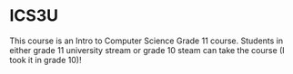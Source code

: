 # ICS3U
 This course is an Intro to Computer Science Grade 11 course.
 Students in either grade 11 university stream or grade 10 steam can take the course (I took it in grade 10)!
